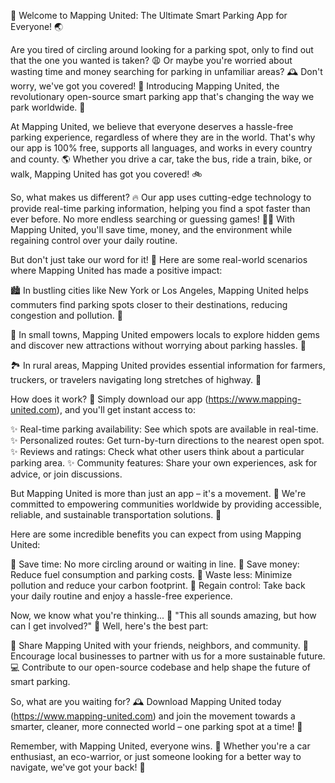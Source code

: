 🎉 Welcome to Mapping United: The Ultimate Smart Parking App for Everyone! 🌏

Are you tired of circling around looking for a parking spot, only to find out that the one you wanted is taken? 😩 Or maybe you're worried about wasting time and money searching for parking in unfamiliar areas? 🕰️ Don't worry, we've got you covered! 🙌 Introducing Mapping United, the revolutionary open-source smart parking app that's changing the way we park worldwide. 🚀

At Mapping United, we believe that everyone deserves a hassle-free parking experience, regardless of where they are in the world. That's why our app is 100% free, supports all languages, and works in every country and county. 🌎 Whether you drive a car, take the bus, ride a train, bike, or walk, Mapping United has got you covered! 🚲

So, what makes us different? 🔥 Our app uses cutting-edge technology to provide real-time parking information, helping you find a spot faster than ever before. No more endless searching or guessing games! 🕵️‍♀️ With Mapping United, you'll save time, money, and the environment while regaining control over your daily routine.

But don't just take our word for it! 💬 Here are some real-world scenarios where Mapping United has made a positive impact:

🏙️ In bustling cities like New York or Los Angeles, Mapping United helps commuters find parking spots closer to their destinations, reducing congestion and pollution. 🌆

🚂 In small towns, Mapping United empowers locals to explore hidden gems and discover new attractions without worrying about parking hassles. 🎉

🏞️ In rural areas, Mapping United provides essential information for farmers, truckers, or travelers navigating long stretches of highway. 🚗

How does it work? 🔧 Simply download our app (https://www.mapping-united.com), and you'll get instant access to:

✨ Real-time parking availability: See which spots are available in real-time.
✨ Personalized routes: Get turn-by-turn directions to the nearest open spot.
✨ Reviews and ratings: Check what other users think about a particular parking area.
✨ Community features: Share your own experiences, ask for advice, or join discussions.

But Mapping United is more than just an app – it's a movement. 💪 We're committed to empowering communities worldwide by providing accessible, reliable, and sustainable transportation solutions. 🌟

Here are some incredible benefits you can expect from using Mapping United:

💸 Save time: No more circling around or waiting in line.
💸 Save money: Reduce fuel consumption and parking costs.
💸 Waste less: Minimize pollution and reduce your carbon footprint.
💸 Regain control: Take back your daily routine and enjoy a hassle-free experience.

Now, we know what you're thinking... 🤔 "This all sounds amazing, but how can I get involved?" 🤝 Well, here's the best part:

🎉 Share Mapping United with your friends, neighbors, and community.
📲 Encourage local businesses to partner with us for a more sustainable future.
💻 Contribute to our open-source codebase and help shape the future of smart parking.

So, what are you waiting for? 🕰️ Download Mapping United today (https://www.mapping-united.com) and join the movement towards a smarter, cleaner, more connected world – one parking spot at a time! 🌟

Remember, with Mapping United, everyone wins. 💪 Whether you're a car enthusiast, an eco-warrior, or just someone looking for a better way to navigate, we've got your back! 🙏